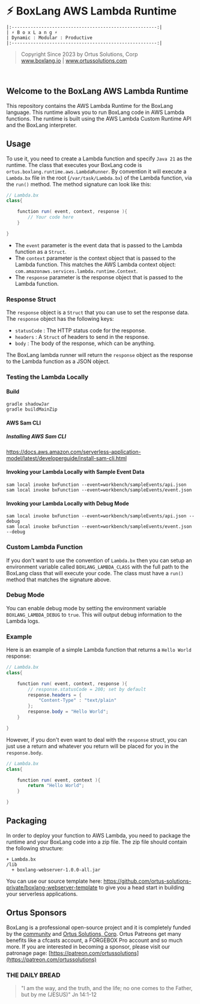 # ⚡︎ BoxLang AWS Lambda Runtime

```
|:------------------------------------------------------:|
| ⚡︎ B o x L a n g ⚡︎
| Dynamic : Modular : Productive
|:------------------------------------------------------:|
```

<blockquote>
	Copyright Since 2023 by Ortus Solutions, Corp
	<br>
	<a href="https://www.boxlang.io">www.boxlang.io</a> |
	<a href="https://www.ortussolutions.com">www.ortussolutions.com</a>
</blockquote>

<p>&nbsp;</p>

## Welcome to the BoxLang AWS Lambda Runtime

This repository contains the AWS Lambda Runtime for the BoxLang language. This runtime allows you to run BoxLang code in AWS Lambda functions. The runtime is built using the AWS Lambda Custom Runtime API and the BoxLang interpreter.

## Usage

To use it, you need to create a Lambda function and specify `Java 21` as the runtime. The class that executes your BoxLang code is `ortus.boxlang.runtime.aws.LambdaRunner`. By convention it will execute a `Lambda.bx` file in the root (`/var/task/Lambda.bx`) of the Lambda function, via the `run()` method. The method signature can look like this:

```java
// Lambda.bx
class{

	function run( event, context, response ){
		// Your code here
	}

}
```

- The `event` parameter is the event data that is passed to the Lambda function as a `Struct`.
- The `context` parameter is the context object that is passed to the Lambda function. This matches the AWS Lambda context object: `com.amazonaws.services.lambda.runtime.Context`.
- The `response` parameter is the response object that is passed to the Lambda function.

### Response Struct

The `response` object is a `Struct` that you can use to set the response data. The `response` object has the following keys:

- `statusCode` : The HTTP status code for the response.
- `headers` : A `Struct` of headers to send in the response.
- `body` : The body of the response, which can be anything.

The BoxLang lambda runner will return the `response` object as the response to the Lambda function as a JSON object.

### Testing the Lambda Locally

#### Build

```
gradle shadowJar
gradle buildMainZip
```

#### AWS Sam CLI

##### Installing AWS Sam CLI

https://docs.aws.amazon.com/serverless-application-model/latest/developerguide/install-sam-cli.html

#### Invoking your Lambda Locally with Sample Event Data

```
sam local invoke bxFunction --event=workbench/sampleEvents/api.json
sam local invoke bxFunction --event=workbench/sampleEvents/event.json
```

#### Invoking your Lambda Locally with Debug Mode

```
sam local invoke bxFunction --event=workbench/sampleEvents/api.json --debug
sam local invoke bxFunction --event=workbench/sampleEvents/event.json --debug
```

### Custom Lambda Function

If you don't want to use the convention of `Lambda.bx` then you can setup an environment variable called `BOXLANG_LAMBDA_CLASS` with the full path to the BoxLang class that will execute your code. The class must have a `run()` method that matches the signature above.

### Debug Mode

You can enable debug mode by setting the environment variable `BOXLANG_LAMBDA_DEBUG` to `true`. This will output debug information to the Lambda logs.

### Example

Here is an example of a simple Lambda function that returns a `Hello World` response:

```java
// Lambda.bx
class{

	function run( event, context, response ){
		// response.statusCode = 200; set by default
		response.headers = {
			"Content-Type" : "text/plain"
		};
		response.body = "Hello World";
	}

}
```

However, if you don't even want to deal with the `response` struct, you can just use a return and whatever you return will be placed for you in the `response.body`.

```java
// Lambda.bx
class{

	function run( event, context ){
		return "Hello World";
	}

}
```

## Packaging

In order to deploy your function to AWS Lambda, you need to package the runtime and your BoxLang code into a zip file. The zip file should contain the following structure:

```
+ Lambda.bx
/lib
  + boxlang-webserver-1.0.0-all.jar
```

You can use our source template here: https://github.com/ortus-solutions-private/boxlang-webserver-template
to give you a head start in building your serverless applications.

## Ortus Sponsors

BoxLang is a professional open-source project and it is completely funded by the [community](https://patreon.com/ortussolutions) and [Ortus Solutions, Corp](https://www.ortussolutions.com). Ortus Patreons get many benefits like a cfcasts account, a FORGEBOX Pro account and so much more. If you are interested in becoming a sponsor, please visit our patronage page: [https://patreon.com/ortussolutions](https://patreon.com/ortussolutions)

### THE DAILY BREAD

> "I am the way, and the truth, and the life; no one comes to the Father, but by me (JESUS)" Jn 14:1-12
